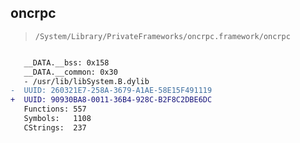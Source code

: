 ## oncrpc

> `/System/Library/PrivateFrameworks/oncrpc.framework/oncrpc`

```diff

   __DATA.__bss: 0x158
   __DATA.__common: 0x30
   - /usr/lib/libSystem.B.dylib
-  UUID: 260321E7-258A-3679-A1AE-58E15F491119
+  UUID: 90930BA8-0011-36B4-928C-B2F8C2DBE6DC
   Functions: 557
   Symbols:   1108
   CStrings:  237

```
